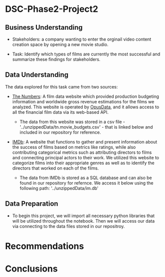 # DSC-Phase2-Project2

## Business Understanding

- Stakeholders: a company wanting to enter the orginail video content creation space by opening a new movie studio.


- Task: Identify which types of films are currently the most successful and summarize these findings for stakeholders.

## Data Understanding

The data explored for this task came from two sources:

- [The Numbers](https://www.the-numbers.com/): A film data website which provided production budgeting information and worldwide gross revenue estimations for the films we analyzed. This website is operated by [OpusData](https://www.opusdata.com/home.php), and it allows access to all the financial film data via its web-based API.
    - The data from this website was stored in a csv file - '../unzippedData/tn.movie_budgets.csv' - that is linked below and included in our repository for reference.


- [IMDb](https://www.imdb.com/): A website that functions to gather and present information about the success of films based on metrics like ratings, while also contributing categorical metrics such as attributing directors to films and connecting principal actors to their work. We utilized this website to categorize films into their appropriate genres as well as to identify the directors that worked on each of the films.
    - The data from IMDb is stored as a SQL database and can also be found in our repository for refernce. We access it below using the following path: '../unzippedData/im.db'



## Data Preparation

- To begin this project, we will import all necessary python libraries that will be utilized throughout the notebook. Then we will access our data via connecting to the data files stored in our repositroy. 


# Recommendations

# Conclusions